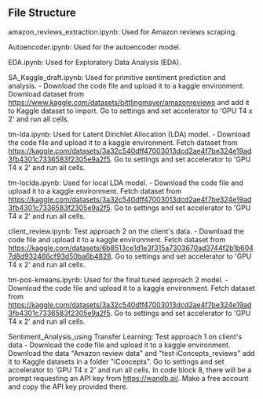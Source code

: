 ## File Structure

amazon_reviews_extraction.ipynb: Used for Amazon reviews scraping.

Autoencoder.ipynb: Used for the autoencoder model.

EDA.ipynb: Used for Exploratory Data Analysis (EDA).

SA_Kaggle_draft.ipynb: Used for primitive sentiment prediction and analysis. - Download the code file and upload it to a kaggle environment. Download dataset from     
    https://www.kaggle.com/datasets/bittlingmayer/amazonreviews and add it to Kaggle dataset to import. Go to settings and set accelerator to 'GPU T4 x 2' and run all cells.

tm-lda.ipynb: Used for Latent Dirichlet Allocation (LDA) model. - Download the code file and upload it to a kaggle environment. Fetch dataset from     
    https://kaggle.com/datasets/3a32c540dff47003013dcd2ae4f7be324e19ad3fb4301c7336583f2305e9a2f5. Go to settings and set accelerator to 'GPU T4 x 2' and run all cells.

tm-loclda.ipynb: Used for local LDA model. - Download the code file and upload it to a kaggle environment. Fetch dataset from     
    https://kaggle.com/datasets/3a32c540dff47003013dcd2ae4f7be324e19ad3fb4301c7336583f2305e9a2f5. Go to settings and set accelerator to 'GPU T4 x 2' and run all cells.

client_review.ipynb: Test approach 2 on the client's data. - Download the code file and upload it to a kaggle environment. Fetch dataset from     
    https://kaggle.com/datasets/6b8513ce1d1e3f315a7303670ad3744f2b1b6047d8d932466cf93d50ba6b4828. Go to settings and set accelerator to 'GPU T4 x 2' and run all cells.

tm-pos-kmeans.ipynb: Used for the final tuned approach 2 model. - Download the code file and upload it to a kaggle environment. Fetch dataset from     
    https://kaggle.com/datasets/3a32c540dff47003013dcd2ae4f7be324e19ad3fb4301c7336583f2305e9a2f5. Go to settings and set accelerator to 'GPU T4 x 2' and run all cells.

Sentiment_Analysis_using Transfer Learning: Test approach 1 on client's data - Download the code file and upload it to a kaggle environment. Download the data "Amazon review data" and "test iConcepts_reviews" add it to Kaggle datasets in a folder "iConcepts". Go to settings and set accelerator to 'GPU T4 x 2' and run all cells. In code block 8, there will be a prompt requesting an API key from https://wandb.ai/. Make a free account and copy the API key provided there.
